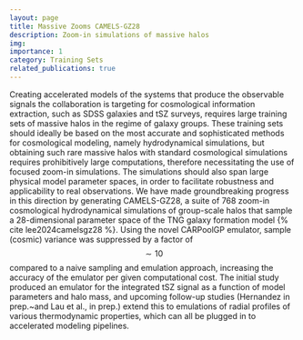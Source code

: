 ```yaml
---
layout: page
title: Massive Zooms CAMELS-GZ28
description: Zoom-in simulations of massive halos
img:
importance: 1
category: Training Sets
related_publications: true
---
```


Creating accelerated models of the systems that produce the observable signals the collaboration is targeting for cosmological information extraction, such as SDSS galaxies and tSZ surveys, requires large training sets of massive halos in the regime of galaxy groups. These training sets should ideally be based on the most accurate and sophisticated methods for cosmological modeling, namely hydrodynamical simulations, but obtaining such rare massive halos with standard cosmological simulations requires prohibitively large computations, therefore necessitating the use of focused zoom-in simulations. The simulations should also span large physical model parameter spaces, in order to facilitate robustness and applicability to real observations. We have made groundbreaking progress in this direction by generating CAMELS-GZ28, a suite of 768 zoom-in cosmological hydrodynamical simulations of group-scale halos that sample a 28-dimensional parameter space of the TNG galaxy formation model {% cite lee2024camelsgz28 %}. Using the novel CARPoolGP emulator, sample (cosmic) variance was suppressed by a factor of $$\sim10$$ compared to a naive sampling and emulation approach, increasing the accuracy of the emulator per given computational cost. The initial study produced an emulator for the integrated tSZ signal as a function of model parameters and halo mass, and upcoming follow-up studies (Hernandez in prep.~and Lau et al., in prep.) extend this to emulations of radial profiles of various thermodynamic properties, which can all be plugged in to accelerated modeling pipelines.

